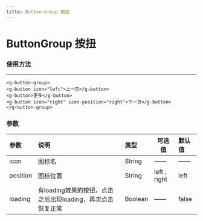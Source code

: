 ```yaml
---
title: Button-Group 按钮
---
```


# ButtonGroup 按扭

### 使用方法

---
<!-- <button-group-demo></button-group-demo> -->

```
<g-button-group>
<g-button icon="left">上一页</g-button>
<g-button>更多</g-button>
<g-button icon="right" icon-position="right">下一页</g-button>
</g-button-group>
```

### 参数

| 参数           | 说明           | 类型  | 可选值      | 默认值     |
|:------------- |:---------------|:-----|-----|:-----|
|  icon         | 图标名          | String |  ——  | —— |
|  position     | 图标位置        | String |  left , right   | left |
|  loading      | 有loading效果的按钮，点击之后出现loading，再次点击恢复正常| Boolean | —— | false |
